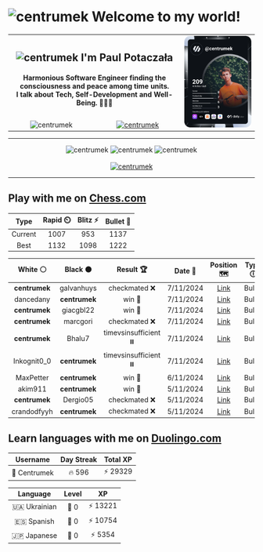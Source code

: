 <h1>
  <img
    src="https://emojis.slackmojis.com/emojis/images/1531849430/4246/blob-sunglasses.gif"
    width="30"
    alt="centrumek"
  />
  Welcome to my world!
</h1>

<table>
  <tbody>
    <tr>
      <td align="center" width="70%" colspan="2">
        <h2>
          <img
            src="https://raw.githubusercontent.com/MartinHeinz/MartinHeinz/master/wave.gif"
            width="30px"
            alt="centrumek"
          />
          I'm Paul Potaczała
        </h2>
        <h4>
          Harmonious Software Engineer finding the consciousness and peace among time units.
          <br/>
          I talk about Tech, Self-Development and Well-Being. 🌿🧘🚀
        </h4>
      </td>
      <td width="30%" rowspan="2">
        <a href="https://app.daily.dev/centrumek">
          <img
            src="./devcard.svg"
            alt="centrumek"
          />
        </a>
      </td>
    </tr>
    <tr align="center">
      <td>
        <img
          src="https://komarev.com/ghpvc/?username=centrumek&label=visitors&color=0e75b6&style=flat"
          alt="centrumek"
        >
      </td>
      <td>
        <a href="https://stackoverflow.com/users/14496012/centrumek">
          <img
            src="https://stackoverflow.com/users/flair/14496012.png?theme=dark"
            alt="centrumek"
          >
        </a>
      </td>
    </tr>
  </tbody>
</table>

---
<div align="center">
  <img 
    src="https://github-readme-stats.vercel.app/api?username=centrumek&show_icons=true&count_private=true&theme=dark&hide_border=true&hide=issues,contribs&bg_color=00000000"
    alt="centrumek"
  />
  <img
    src="https://github-readme-stats.vercel.app/api/top-langs/?username=centrumek&layout=compact&hide_border=true&theme=dark&bg_color=00000000&langs_count=6&exclude_repo=air-statistic-app"
    alt="centrumek"
  />
  <img 
    src="https://github-readme-streak-stats.herokuapp.com?user=centrumek&theme=dark&hide_border=true&background=FFFFFF00"
    alt="centrumek"
  />
  <br/>
  <br/>
  <a href="https://www.buymeacoffee.com/centrumek">
    <img
      src="https://cdn.buymeacoffee.com/buttons/v2/default-orange.png"
      height="50"
      width="210"
      alt="centrumek"
    />
  </a>
</div>

---

## Play with me on [Chess.com](https://www.chess.com/member/centrumek)

<div align="center">
<!--START_SECTION:chessStats-->
<!-- Automatically generated with https://github.com/Balastrong/chess-stats-action -->

| Type | Rapid ⏲️ | Blitz ⚡ | Bullet 🔫 |
|:---:|:---:|:---:|:---:|
| Current | 1007 | 953 | 1137 |
| Best | 1132 | 1098 | 1222 |

| White ⚪ | Black ⚫ | Result 🏆 | Date 📅 | Position 🗺️ | Type 🕕 |
|:---:|:---:|:---:|:---:|:---:|:---:|
| **centrumek** | galvanhuys | checkmated ❌ | 7/11/2024 | <a href="http://www.ee.unb.ca/cgi-bin/tervo/fen.pl?select=r5k1/pp4pp/2p5/3q4/PPKP3P/2P2rN1/8/R1Bb3R w - -">Link</a> | Bullet |
| dancedany | **centrumek** | win 🥇 | 7/11/2024 | <a href="http://www.ee.unb.ca/cgi-bin/tervo/fen.pl?select=8/8/6p1/4P1N1/1k1P1p1P/1pRP4/1P3PP1/1K6 w - -">Link</a> | Bullet |
| **centrumek** | giacgbl22 | win 🥇 | 7/11/2024 | <a href="http://www.ee.unb.ca/cgi-bin/tervo/fen.pl?select=6k1/p4p1p/8/1p4K1/6PB/1PP2R1P/1P1r2r1/5R2 b - -">Link</a> | Bullet |
| **centrumek** | marcgori | checkmated ❌ | 7/11/2024 | <a href="http://www.ee.unb.ca/cgi-bin/tervo/fen.pl?select=rn2k2r/p4p1p/2p3p1/1p3bP1/nP5P/1Q1P4/P1PK1q2/RNB2q2 w kq -">Link</a> | Bullet |
| **centrumek** | Bhalu7 | timevsinsufficient ⏸️ | 7/11/2024 | <a href="http://www.ee.unb.ca/cgi-bin/tervo/fen.pl?select=8/5p2/6p1/6k1/8/8/5K2/8 b - -">Link</a> | Bullet |
| Inkognit0_0 | **centrumek** | timevsinsufficient ⏸️ | 7/11/2024 | <a href="http://www.ee.unb.ca/cgi-bin/tervo/fen.pl?select=8/8/8/8/2K5/2P5/P1Pk4/8 w - -">Link</a> | Bullet |
| MaxPetter | **centrumek** | win 🥇 | 6/11/2024 | <a href="http://www.ee.unb.ca/cgi-bin/tervo/fen.pl?select=2k3r1/p5q1/3p4/2p1p3/1p2P3/2PP4/PP2K3/7q w - -">Link</a> | Bullet |
| akim911 | **centrumek** | win 🥇 | 5/11/2024 | <a href="http://www.ee.unb.ca/cgi-bin/tervo/fen.pl?select=8/2k4r/1p1p1p2/p1pPp3/2P1PbP1/2N4r/PP4R1/5K2 w - -">Link</a> | Bullet |
| **centrumek** | Dergio05 | checkmated ❌ | 5/11/2024 | <a href="http://www.ee.unb.ca/cgi-bin/tervo/fen.pl?select=5rk1/5ppp/1p6/2p5/4p3/1P2P1P1/r1KR1P1P/q6R w - -">Link</a> | Bullet |
| crandodfyyh | **centrumek** | checkmated ❌ | 5/11/2024 | <a href="http://www.ee.unb.ca/cgi-bin/tervo/fen.pl?select=4k1r1/4Q3/3p4/p2P4/2P5/P4pN1/1P3P1P/4RRK1 b - -">Link</a> | Bullet |

<!--END_SECTION:chessStats-->
</div>

## Learn languages with me on [Duolingo.com](https://www.duolingo.com/profile/Centrumek)

<div align="center">
<!--START_SECTION:duolingoStats-->
<!-- Automatically generated with https://github.com/centrumek/duolingo-readme-stats-->

| Username | Day Streak | Total XP |
|:---:|:---:|:---:|
| 👤 Centrumek | 🔥 596 | ⚡ 29329 |

| Language | Level | XP |
|:---:|:---:|:---:|
| 🇺🇦 Ukrainian | 👑 0 | ⚡ 13221 |
| 🇪🇸 Spanish | 👑 0 | ⚡ 10754 |
| 🇯🇵 Japanese | 👑 0 | ⚡ 5354 |

<!--END_SECTION:duolingoStats-->
</div>
<!--
**centrumek/centrumek** is a ✨ _special_ ✨ repository because its `README.md` (this file) appears on your GitHub profile.

Here are some ideas to get you started:

- 🔭 I’m currently working on ...
- 🌱 I’m currently learning ...
- 👯 I’m looking to collaborate on ...
- 🤔 I’m looking for help with ...
- 💬 Ask me about ...
- 📫 How to reach me: ...
- 😄 Pronouns: ...
- ⚡ Fun fact: ...
-->
